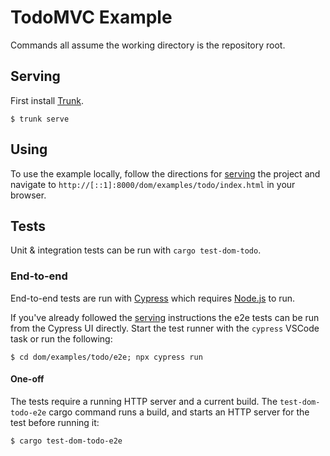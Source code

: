 # TodoMVC Example

Commands all assume the working directory is the repository root.

## Serving

First install [Trunk](https://trunkrs.dev/).

```
$ trunk serve
```

## Using

To use the example locally, follow the directions for [serving](#serving) the project and
navigate to `http://[::1]:8000/dom/examples/todo/index.html` in your browser.

## Tests

Unit & integration tests can be run with `cargo test-dom-todo`.

### End-to-end

End-to-end tests are run with [Cypress](https://cypress.io) which requires
[Node.js](https://nodejs.org) to run.

If you've already followed the [serving](#serving) instructions the e2e tests can be run from the
Cypress UI directly. Start the test runner with the `cypress` VSCode task or run the following:

```
$ cd dom/examples/todo/e2e; npx cypress run
```

#### One-off

The tests require a running HTTP server and a current build. The `test-dom-todo-e2e` cargo command
runs a build, and starts an HTTP server for the test before running it:

```
$ cargo test-dom-todo-e2e
```
